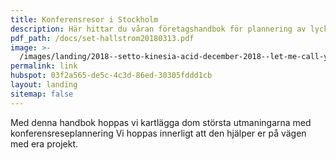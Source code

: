 ```yaml
---
title: Konferensresor i Stockholm
description: Här hittar du våran företagshandbok för plannering av lyckade konferensresor
pdf_path: /docs/set-hallstrom20180313.pdf
image: >-
  /images/landing/2018--setto-kinesia-acid-december-2018--let-me-call-you-back-about-those-hippocratic-values.jpg
permalink: link
hubspot: 03f2a565-de5c-4c3d-86ed-30305fddd1cb
layout: landing
sitemap: false
---
```


Med denna handbok hoppas vi kartl&auml;gga dom största utmaningarna med konferensreseplannering Vi hoppas innerligt att den hj&auml;lper er p&aring; v&auml;gen med era projekt.